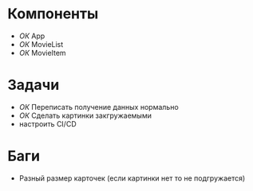 # Компоненты

- *ОК* App
- *ОК* MovieList
- *ОК* MovieItem

# Задачи

- *ОК* Переписать получение данных нормально 
- *ОК* Сделать картинки закгружаемыми
- настроить CI/CD

# Баги

- Разный размер карточек (если картинки нет то не подгружается)